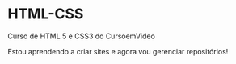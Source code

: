 # HTML-CSS
 Curso de HTML 5 e CSS3 do CursoemVideo

Estou aprendendo a criar sites e agora vou gerenciar repositórios!